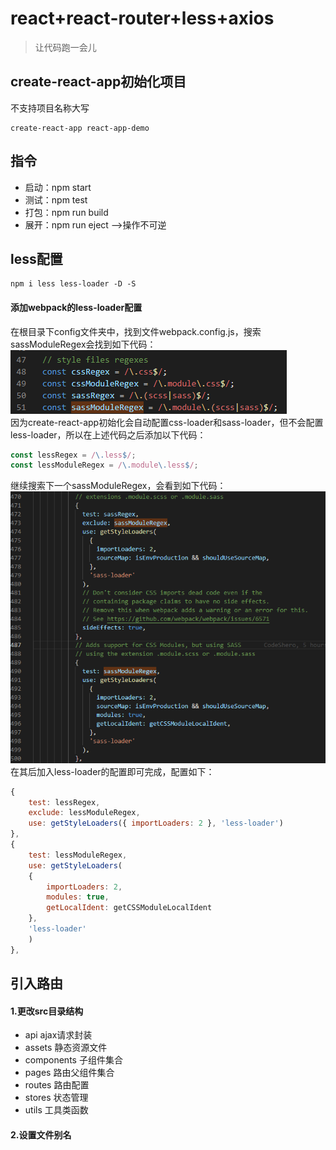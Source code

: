 # react+react-router+less+axios
>让代码跑一会儿

## create-react-app初始化项目
不支持项目名称大写
```
create-react-app react-app-demo
```

## 指令
- 启动：npm start
- 测试：npm test
- 打包：npm run build
- 展开：npm run eject -->操作不可逆

## less配置
```
npm i less less-loader -D -S
```
#### 添加webpack的less-loader配置
在根目录下config文件夹中，找到文件webpack.config.js，搜索sassModuleRegex会找到如下代码：  
![代码 图片](/src/assets/images/readme/re_01.jpg)  
因为create-react-app初始化会自动配置css-loader和sass-loader，但不会配置less-loader，所以在上述代码之后添加以下代码：
```javascript
const lessRegex = /\.less$/;
const lessModuleRegex = /\.module\.less$/;
```
继续搜索下一个sassModuleRegex，会看到如下代码：  
![代码 图片](/src/assets/images/readme/re_02.jpg)  
在其后加入less-loader的配置即可完成，配置如下：
```javascript
{
    test: lessRegex,
    exclude: lessModuleRegex,
    use: getStyleLoaders({ importLoaders: 2 }, 'less-loader')
},
{
    test: lessModuleRegex,
    use: getStyleLoaders(
    {
        importLoaders: 2,
        modules: true,
        getLocalIdent: getCSSModuleLocalIdent
    },
    'less-loader'
    )
},
```

## 引入路由
#### 1.更改src目录结构
- api ajax请求封装
- assets 静态资源文件
- components 子组件集合
- pages 路由父组件集合
- routes 路由配置
- stores 状态管理
- utils 工具类函数
#### 2.设置文件别名